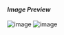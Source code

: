 #### *Image Preview*

![image](https://i.ibb.co/k8s4NQP/image.png")
![image](https://i.ibb.co/7SLXW4x/image.png")
